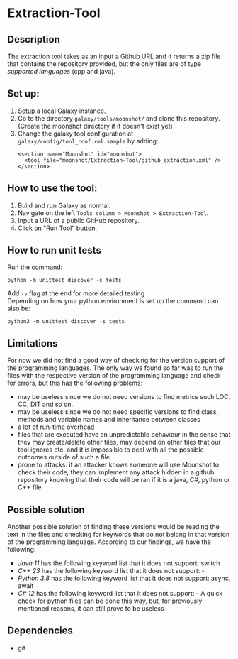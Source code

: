# Extraction-Tool

## Description

The extraction tool takes as an input a Github URL and it returns a zip file that contains the repository provided, but the only files are of type *supported languages* (cpp and java).

## Set up:
1. Setup a local Galaxy instance.
2. Go to the directory `galaxy/tools/moonshot/` and clone this repository. (Create the moonshot directory if it doesn't exist yet)
3. Change the galaxy tool configuration at `galaxy/config/tool_conf.xml.sample` by adding:
   ```
   <section name="Moonshot" id="moonshot">
     <tool file="moonshot/Extraction-Tool/github_extraction.xml" />
   </section>
   ```
   
## How to use the tool:
1. Build and run Galaxy as normal.
2. Navigate on the left `Tools column > Moonshot > Extraction-Tool`.
3. Input a URL of a public GitHub repository.
4. Click on "Run Tool" button.

## How to run unit tests
Run the command: 
```
python -m unittest discover -s tests
```
Add `-v` flag at the end for more detailed testing <br/>
Depending on how your python environment is set up the command can also be:
```
python3 -m unittest discover -s tests
```

## Limitations

For now we did not find a good way of checking for the version support of the programming languages.
The only way we found so far was to run the files with the respective version of the programming language and check for errors, but this has the following problems:
- may be useless since we do not need versions to find metrics such LOC, CC, DIT and so on.
- may be useless since we do not need specific versions to find class, methods and variable names and inheritance between classes
- a lot of run-time overhead
- files that are executed have an unpredictable behaviour in the sense that they may create/delete other files, may depend on other files that our tool ignores etc. and it is impossible to deal with all the possible outcomes outside of such a file
- prone to attacks: if an attacker knows someone will use Moonshot to check their code, they can implement any attack hidden in a github repository knowing that their code will be ran if it is a java, C#, python or C++ file.

## Possible solution

Another possible solution of finding these versions would be reading the text in the files and checking for keywords that do not belong in that version of the programming language. According to our findings, we have the following:
- *Java 11* has the following keyword list that it does not support: switch
- *C++ 23* has the following keyword list that it does not support: -
- *Python 3.8* has the following keyword list that it does not support: async, await
- *C# 12* has the following keyword list that it does not support: -
A quick check for python files can be done this way, but, for previously mentioned reasons, it can still prove to be useless

## Dependencies

- git
